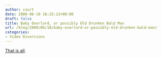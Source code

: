 ```yaml
---
author: court
date: 2008-06-18 16:25:13+00:00
draft: false
title: Baby Overlord, or possibly Old Drunken Bald Man
url: /blog/2008/06/18/baby-overlord-or-possibly-old-drunken-bald-man/
categories:
- Video Diversions
---
```


[That is all](http://vids.myspace.com/index.cfm?fuseaction=vids.individual&videoid=35995019).
